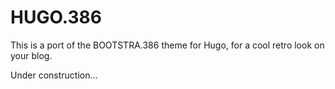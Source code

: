 # HUGO.386

This is a port of the BOOTSTRA.386 theme for Hugo, for a cool retro look on your blog.

Under construction...